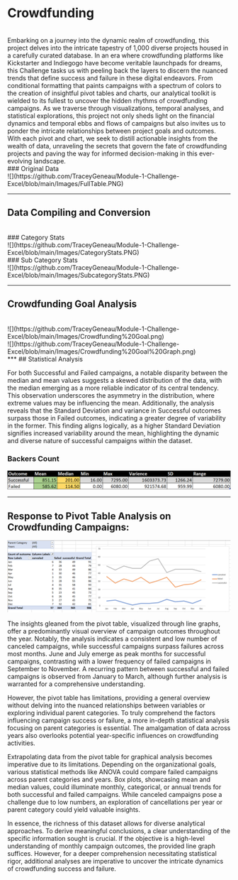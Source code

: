 # Crowdfunding
<br/>
Embarking on a journey into the dynamic realm of crowdfunding, this project delves into the intricate tapestry of 1,000 diverse projects housed in a carefully curated database. In an era where crowdfunding platforms like Kickstarter and Indiegogo have become veritable launchpads for dreams, this Challenge tasks us with peeling back the layers to discern the nuanced trends that define success and failure in these digital endeavors. From conditional formatting that paints campaigns with a spectrum of colors to the creation of insightful pivot tables and charts, our analytical toolkit is wielded to its fullest to uncover the hidden rhythms of crowdfunding campaigns. As we traverse through visualizations, temporal analyses, and statistical explorations, this project not only sheds light on the financial dynamics and temporal ebbs and flows of campaigns but also invites us to ponder the intricate relationships between project goals and outcomes. With each pivot and chart, we seek to distill actionable insights from the wealth of data, unraveling the secrets that govern the fate of crowdfunding projects and paving the way for informed decision-making in this ever-evolving landscape.
<br/>
### Original Data
<br/>
![](https://github.com/TraceyGeneau/Module-1-Challenge-Excel/blob/main/Images/FullTable.PNG)
<br/>

***
## Data Compiling and Conversion
<br/>
### Category Stats
<br/>
![](https://github.com/TraceyGeneau/Module-1-Challenge-Excel/blob/main/Images/CategoryStats.PNG)
<br/>
### Sub Category Stats
<br/>
![](https://github.com/TraceyGeneau/Module-1-Challenge-Excel/blob/main/Images/SubcategoryStats.PNG)
<br/>

***
## Crowdfunding Goal Analysis
<br/>
![](https://github.com/TraceyGeneau/Module-1-Challenge-Excel/blob/main/Images/Crowdfunding%20Goal.png)
<br/>
![](https://github.com/TraceyGeneau/Module-1-Challenge-Excel/blob/main/Images/Crowdfunding%20Goal%20Graph.png)
<br/>
***
## Statistical Analysis
<br/>

For both Successful and Failed campaigns, a notable disparity between the median and mean values suggests a skewed distribution of the data, with the median emerging as a more reliable indicator of its central tendency. This observation underscores the asymmetry in the distribution, where extreme values may be influencing the mean. Additionally, the analysis reveals that the Standard Deviation and variance in Successful outcomes surpass those in Failed outcomes, indicating a greater degree of variability in the former. This finding aligns logically, as a higher Standard Deviation signifies increased variability around the mean, highlighting the dynamic and diverse nature of successful campaigns within the dataset.
<br/>
### Backers Count
![](https://github.com/TraceyGeneau/Module-1-Challenge-Excel/blob/main/Images/Backers%20Stats.png)
<br/>
***
## Response to Pivot Table Analysis on Crowdfunding Campaigns:

![](https://github.com/TraceyGeneau/Module-1-Challenge-Excel/blob/main/Images/final.png)

The insights gleaned from the pivot table, visualized through line graphs, offer a predominantly visual overview of campaign outcomes throughout the year. Notably, the analysis indicates a consistent and low number of canceled campaigns, while successful campaigns surpass failures across most months. June and July emerge as peak months for successful campaigns, contrasting with a lower frequency of failed campaigns in September to November. A recurring pattern between successful and failed campaigns is observed from January to March, although further analysis is warranted for a comprehensive understanding.

However, the pivot table has limitations, providing a general overview without delving into the nuanced relationships between variables or exploring individual parent categories. To truly comprehend the factors influencing campaign success or failure, a more in-depth statistical analysis focusing on parent categories is essential. The amalgamation of data across years also overlooks potential year-specific influences on crowdfunding activities.

Extrapolating data from the pivot table for graphical analysis becomes imperative due to its limitations. Depending on the organizational goals, various statistical methods like ANOVA could compare failed campaigns across parent categories and years. Box plots, showcasing mean and median values, could illuminate monthly, categorical, or annual trends for both successful and failed campaigns. While canceled campaigns pose a challenge due to low numbers, an exploration of cancellations per year or parent category could yield valuable insights.

In essence, the richness of this dataset allows for diverse analytical approaches. To derive meaningful conclusions, a clear understanding of the specific information sought is crucial. If the objective is a high-level understanding of monthly campaign outcomes, the provided line graph suffices. However, for a deeper comprehension necessitating statistical rigor, additional analyses are imperative to uncover the intricate dynamics of crowdfunding success and failure.


